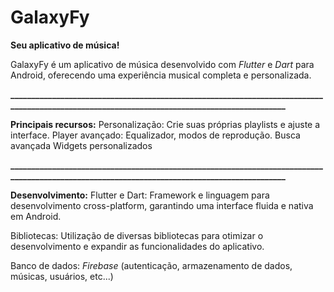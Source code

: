  # GalaxyFy 
 **Seu aplicativo de música!**

 
GalaxyFy é um aplicativo de música desenvolvido com *Flutter* e *Dart* para Android, oferecendo uma experiência musical completa e personalizada.

**_____________________________________________________________________________________________________________________________________________**

**Principais recursos:**
Personalização: Crie suas próprias playlists e ajuste a interface.
Player avançado: Equalizador, modos de reprodução.
Busca avançada
Widgets personalizados

**_____________________________________________________________________________________________________________________________________________**


**Desenvolvimento:**
Flutter e Dart: Framework e linguagem para desenvolvimento cross-platform, garantindo uma interface fluida e nativa em Android.

Bibliotecas: Utilização de diversas bibliotecas para otimizar o desenvolvimento e expandir as funcionalidades do aplicativo.

Banco de dados: *Firebase* (autenticação, armazenamento de dados, músicas, usuários, etc...)

